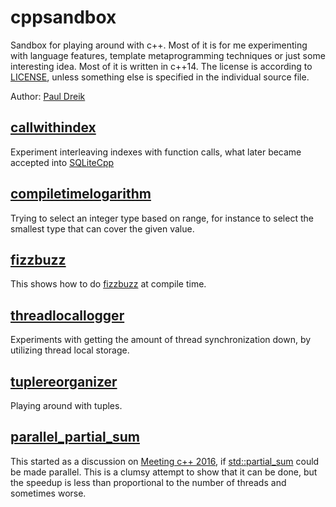 # cppsandbox
Sandbox for playing around with c++. Most of it is for me experimenting with language features, template metaprogramming techniques or just some interesting idea. Most of it is written in c++14.
The license is  according to [LICENSE](LICENSE), unless something else is specified in the individual source file.

Author: [Paul Dreik](https://www.pauldreik.se/)

## [callwithindex](callwithindex)
Experiment interleaving indexes with function calls, what later became accepted into [SQLiteCpp](https://github.com/SRombauts/SQLiteCpp) 

## [compiletimelogarithm](compiletimelogarithm)
Trying to select an integer type based on range, for instance to select the smallest type that can cover the given value.

## [fizzbuzz](fizzbuzz)
This shows how to do [fizzbuzz](https://en.wikipedia.org/wiki/Fizz_buzz#Programming_interviews) at compile time.

## [threadlocallogger](threadlocallogger)
Experiments with getting the amount of thread synchronization down, by utilizing thread local storage.

## [tuplereorganizer](tuplereorganizer)
Playing around with tuples.

## [parallel_partial_sum](parallel_partial_sum)
This started as a discussion on [Meeting c++ 2016](http://www.meetingcpp.com/index.php/mcpp2016.html), if [std::partial_sum](http://en.cppreference.com/w/cpp/algorithm/partial_sum) could be made parallel. This is a clumsy attempt to show that it can be done, but the speedup is less than proportional to the number of threads and sometimes worse.

